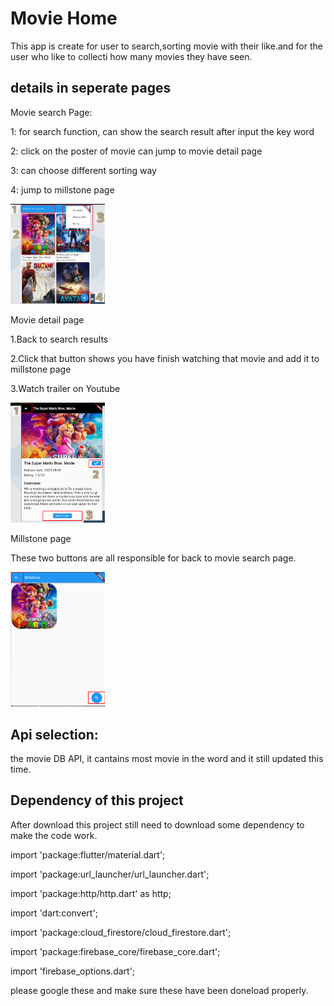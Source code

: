 # Movie Home

This app is create for user to search,sorting movie with their like.and for the user who like to collecti how many movies they have seen.

## details in seperate pages 
Movie search Page:

1: for search function, can show the search result after input the key word

2: click on the poster of movie can jump to movie detail page

3: can choose different sorting way

4: jump to millstone page

<img src ="image/moviesearchpage.png" width ="30%">


Movie detail page

1.Back to search results

2.Click that button shows you have finish watching that movie and add it to millstone page

3.Watch trailer on Youtube
                                     
<img src ="image/moviedetailpage.png" width ="30%">


Millstone page

These two buttons are all responsible for back to movie search page.

<img src ="image/millstone.png" width ="30%" >

## Api selection:
the movie DB API, it cantains most movie in the word and it still updated this time.

## Dependency of this project
After download this project still need to download some dependency to make the code work.

import 'package:flutter/material.dart'; 

import 'package:url_launcher/url_launcher.dart'; 

import 'package:http/http.dart' as http; 

import 'dart:convert'; 

import 'package:cloud_firestore/cloud_firestore.dart'; 

import 'package:firebase_core/firebase_core.dart'; 

import 'firebase_options.dart'; 

please google these and make sure these have been doneload properly.
